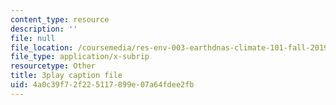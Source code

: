 ```yaml
---
content_type: resource
description: ''
file: null
file_location: /coursemedia/res-env-003-earthdnas-climate-101-fall-2019/4a0c39f72f225117899e07a64fdee2fb_g6Ksr5sJ0sM.vtt
file_type: application/x-subrip
resourcetype: Other
title: 3play caption file
uid: 4a0c39f7-2f22-5117-899e-07a64fdee2fb
---
```


